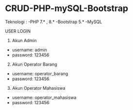 # CRUD-PHP-mySQL-Bootstrap
Teknologi :
-PHP 7.* , 8.*
-Bootstrap 5.*
-MySQL

USER LOGIN
1. Akun Admin
- username: admin
- password: 123456


2. Akun Operator Barang
- username: operator_barang
- password: 123456

3. Akun Operator Mahasiswa
- username: operator_mahasiswa
- password: 123456